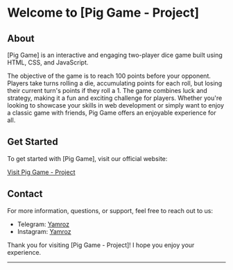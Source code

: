 # Welcome to [Pig Game - Project]

## About

[Pig Game] is an interactive and engaging two-player dice game built using HTML, CSS, and JavaScript. 

The objective of the game is to reach 100 points before your opponent. Players take turns rolling a die, accumulating points for each roll, but losing their current turn's points if they roll a 1. The game combines luck and strategy, making it a fun and exciting challenge for players. Whether you're looking to showcase your skills in web development or simply want to enjoy a classic game with friends, Pig Game offers an enjoyable experience for all.

## Get Started

To get started with [Pig Game], visit our official website:

[Visit Pig Game - Project](https://s-pig-game.netlify.app/)

## Contact

For more information, questions, or support, feel free to reach out to us:

- Telegram: [Yamroz](https://t.me/#)
- Instagram: [Yamroz](https://instagram.com/#)

Thank you for visiting [Pig Game - Project]! I hope you enjoy your experience.

---



